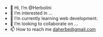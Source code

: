 - 👋 Hi, I’m @Herbolini
- 👀 I’m interested in ... 
- 🌱 I’m currently learning web development.
- 💞️ I’m looking to collaborate on ...
- 📫 How to reach me daherbe@gmail.com

<!---
Herbolini/Herbolini is a ✨ special ✨ repository because its `README.md` (this file) appears on your GitHub profile.
You can click the Preview link to take a look at your changes.
--->
